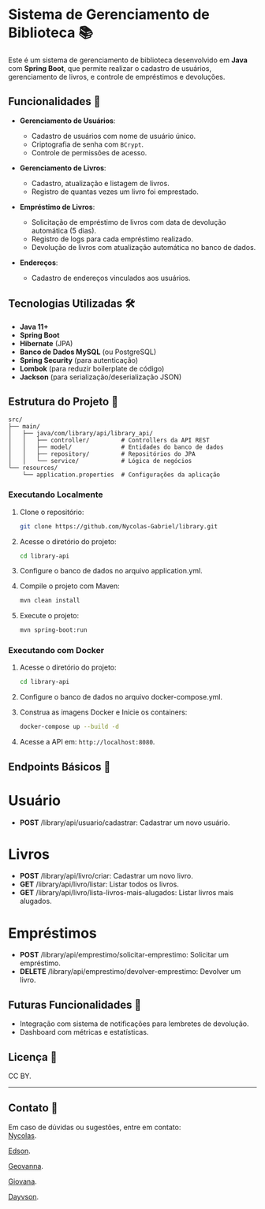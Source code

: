 
# Sistema de Gerenciamento de Biblioteca 📚

Este é um sistema de gerenciamento de biblioteca desenvolvido em **Java** com **Spring Boot**, que permite realizar o cadastro de usuários, gerenciamento de livros, e controle de empréstimos e devoluções.

## Funcionalidades 🔧

- **Gerenciamento de Usuários**:
  - Cadastro de usuários com nome de usuário único.
  - Criptografia de senha com `BCrypt`.
  - Controle de permissões de acesso.

- **Gerenciamento de Livros**:
  - Cadastro, atualização e listagem de livros.
  - Registro de quantas vezes um livro foi emprestado.

- **Empréstimo de Livros**:
  - Solicitação de empréstimo de livros com data de devolução automática (5 dias).
  - Registro de logs para cada empréstimo realizado.
  - Devolução de livros com atualização automática no banco de dados.

- **Endereços**:
  - Cadastro de endereços vinculados aos usuários.

## Tecnologias Utilizadas 🛠️

- **Java 11+**
- **Spring Boot**
- **Hibernate** (JPA)
- **Banco de Dados MySQL** (ou PostgreSQL)
- **Spring Security** (para autenticação)
- **Lombok** (para reduzir boilerplate de código)
- **Jackson** (para serialização/deserialização JSON)

## Estrutura do Projeto 📂

```text
src/
├── main/
│   ├── java/com/library/api/library_api/
│   │   ├── controller/         # Controllers da API REST
│   │   ├── model/              # Entidades do banco de dados
│   │   ├── repository/         # Repositórios do JPA
│   │   └── service/            # Lógica de negócios
└── resources/
    └── application.properties  # Configurações da aplicação
```

### Executando Localmente

1. Clone o repositório:  
   ```bash
   git clone https://github.com/Nycolas-Gabriel/library.git
    ```
   
2. Acesse o diretório do projeto:  
   ```bash
   cd library-api
   ```
   
3. Configure o banco de dados no arquivo application.yml.
   
4. Compile o projeto com Maven:  
   ```bash
   mvn clean install
   ```
   
5. Execute o projeto:  
   ```bash
   mvn spring-boot:run
   ```

### Executando com Docker

1. Acesse o diretório do projeto:  
   ```bash
   cd library-api
   ```
2. Configure o banco de dados no arquivo docker-compose.yml.
   
3. Construa as imagens Docker e Inicie os containers:  
   ```bash
   docker-compose up --build -d
   ```

4. Acesse a API em: `http://localhost:8080`.

## Endpoints Básicos 🔗

# Usuário
- **POST** /library/api/usuario/cadastrar: Cadastrar um novo usuário.

# Livros
- **POST** /library/api/livro/criar: Cadastrar um novo livro.
- **GET** /library/api/livro/listar: Listar todos os livros.
- **GET** /library/api/livro/lista-livros-mais-alugados: Listar livros mais alugados.

# Empréstimos
- **POST** /library/api/emprestimo/solicitar-emprestimo: Solicitar um empréstimo.
- **DELETE** /library/api/emprestimo/devolver-emprestimo: Devolver um livro.

## Futuras Funcionalidades 🔮

- Integração com sistema de notificações para lembretes de devolução.
- Dashboard com métricas e estatísticas.

## Licença 📄

CC BY.

---

## Contato 📧

Em caso de dúvidas ou sugestões, entre em contato:  
[Nycolas](https://github.com/Nycolas-Gabriel).

[Edson](https://github.com/Edsoonjr).

[Geovanna](https://github.com/GiMarrocos).

[Giovana](https://github.com/glopes2003).

[Dayvson](https://github.com/dayvson-henriquee).
